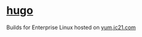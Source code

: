 # [hugo](https://github.com/gohugoio/hugo)

Builds for Enterprise Linux hosted on [yum.jc21.com](https://yum.jc21.com)
